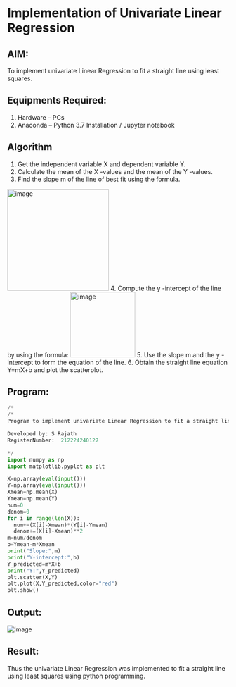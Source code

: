 # Implementation of Univariate Linear Regression
## AIM:
To implement univariate Linear Regression to fit a straight line using least squares.

## Equipments Required:
1. Hardware – PCs
2. Anaconda – Python 3.7 Installation / Jupyter notebook

## Algorithm
1. Get the independent variable X and dependent variable Y.
2. Calculate the mean of the X -values and the mean of the Y -values.
3. Find the slope m of the line of best fit using the formula. 
<img width="231" alt="image" src="https://user-images.githubusercontent.com/93026020/192078527-b3b5ee3e-992f-46c4-865b-3b7ce4ac54ad.png">
4. Compute the y -intercept of the line by using the formula:
<img width="148" alt="image" src="https://user-images.githubusercontent.com/93026020/192078545-79d70b90-7e9d-4b85-9f8b-9d7548a4c5a4.png">
5. Use the slope m and the y -intercept to form the equation of the line.
6. Obtain the straight line equation Y=mX+b and plot the scatterplot.

## Program:
```python
/*
/*
Program to implement univariate Linear Regression to fit a straight line using least squares.

Developed by: S Rajath
RegisterNumber:  212224240127

*/
import numpy as np
import matplotlib.pyplot as plt

X=np.array(eval(input()))
Y=np.array(eval(input()))
Xmean=np.mean(X)
Ymean=np.mean(Y)
num=0
denom=0
for i in range(len(X)):
  num+=(X[i]-Xmean)*(Y[i]-Ymean)
  denom+=(X[i]-Xmean)**2
m=num/denom
b=Ymean-m*Xmean
print("Slope:",m)
print("Y-intercept:",b)
Y_predicted=m*X+b
print("Y:",Y_predicted)
plt.scatter(X,Y)
plt.plot(X,Y_predicted,color="red")
plt.show()
```

## Output:

![image](https://github.com/user-attachments/assets/55ff4119-7ddc-414b-a519-ed6ae10ba656)

## Result:
Thus the univariate Linear Regression was implemented to fit a straight line using least squares using python programming.
